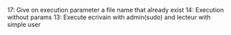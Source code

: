 17: Give on execution parameter a file name that already exist
14: Execution without params
13: Execute ecrivain with admin(sudo) and lecteur with simple user
